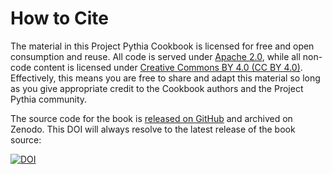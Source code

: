# How to Cite

The material in this Project Pythia Cookbook is licensed for free and open consumption and reuse. All code is served under [Apache 2.0](https://www.apache.org/licenses/LICENSE-2.0), while all non-code content is licensed under [Creative Commons BY 4.0 (CC BY 4.0)](https://creativecommons.org/licenses/by/4.0/). Effectively, this means you are free to share and adapt this material so long as you give appropriate credit to the Cookbook authors and the Project Pythia community.

The source code for the book is [released on GitHub](https://github.com/openradar/erad2024) and archived on Zenodo. This DOI will always resolve to the latest release of the book source:

[![DOI](https://zenodo.org/badge/784778069.svg)](https://zenodo.org/doi/10.5281/zenodo.13694510)
